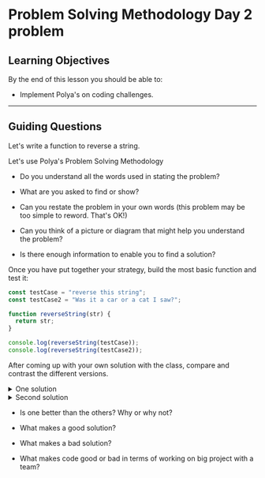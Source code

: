# Problem Solving Methodology Day 2 problem

## Learning Objectives

By the end of this lesson you should be able to:

- Implement Polya's on coding challenges.

---

## Guiding Questions

Let's write a function to reverse a string.

Let's use Polya's Problem Solving Methodology

- Do you understand all the words used in stating the problem?

- What are you asked to find or show?

- Can you restate the problem in your own words (this problem may be too simple to reword. That's OK!)

- Can you think of a picture or diagram that might help you understand the problem?

- Is there enough information to enable you to find a solution?

Once you have put together your strategy, build the most basic function and test it:

```js
const testCase = "reverse this string";
const testCase2 = "Was it a car or a cat I saw?";

function reverseString(str) {
  return str;
}

console.log(reverseString(testCase));
console.log(reverseString(testCase2));
```

After coming up with your own solution with the class, compare and contrast the different versions.

<details><summary>One solution</summary>

- Create a new array that will hold the letters in reverse
- Write a for loop that will take each letter and put it into the new array from the last letter to the first
- Join the array back to a string

```js
function reverseString(str) {
  const reversedArray = [];
  for (let i = str.length - 1; i >= 0; i--) {
    reversedArray.push(str[i]);
  }
  const reversedString = reversedArray.join("");
  return reversedString;
}
```

</details>

<details><summary>Second solution</summary>

- Create a new array that will hold the letters in reverse
- Use the array method reverse
- Join the array back to a string

```js
function reverseString(str) {
  const reversedArray = str.split("");
  reversedArray.reverse();
  const reversedString = reversedArray.join("");
  return reversedString;
}
```

Can we make this solution more succinct? Let's chain two methods.

```js
function reverseString(str) {
  const reversedArray = str.split("").reverse();
  const reversedString = reversedArray.join("");
  return reversedString;
}
```

Let's chain three methods.

```js
function reverseString(str) {
  const reversedString = str.split("").reverse().join("");
  return reversedString;
}
```

Let's return the value right away instead of saving it to a variable.

```js
function reverseString(str) {
  return str.split("").reverse().join("");
}
```

Notice that we started with a long version and made sure it worked. Then we went back and shortened the solution. This is totally ok!

</details>

- Is one better than the others? Why or why not?

- What makes a good solution?

- What makes a bad solution?

- What makes code good or bad in terms of working on big project with a team?
